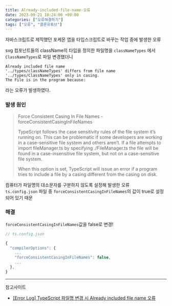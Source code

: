 ```yaml
---
title: Already-included-file-name-오류
date: 2023-09-21 18:24:00 +09:00
categories: ["오류해결하기"]
tags: ["오류", "클론유튜브"]
---
```


자바스크립트로 제작했던 포케몬 앱을 타입스크립트로 바꾸는 작업 중에 발생한 오류

svg 컴포넌트들의 className의 타입을 정의한 파일명을 `classNameTypes` 에서 `ClassNameTypes`로 파일 변경했더니

```
Already included file name
'../types/classNameTypes' differs from file name '../types/ClassNameTypes' only in casing.
The File is in the program because:
```

라는 오류가 발생하였다.

### 발생 원인

> Force Consistent Casing In File Names - forceConsistentCasingInFileNames
>
> TypeScript follows the case sensitivity rules of the file system it’s running on. This can be problematic if some developers are working in a case-sensitive file system and others aren’t. If a file attempts to import fileManager.ts by specifying ./FileManager.ts the file will be found in a case-insensitive file system, but not on a case-sensitive file system.
>
> When this option is set, TypeScript will issue an error if a program tries to include a file by a casing different from the casing on disk.

컴퓨터가 파일명의 대소문자를 구분하지 않도록 설정해 발생한 오류  
`ts.config.json` 파일 중 `forceConsistentCasingInFileNames`의 값이 true로 설정되어 있기 때문

### 해결

`forceConsistentCasingInFileNames`값을 false로 변경!

```js
// ts.config.json

{
  "compilerOptions": {
    ...
    "forceConsistentCasingInFileNames": false,
    ...
  },
}
```

---

참고사이트

- [[Error Log] TypeScript 파일명 변경 시 Already included file name 오류](https://velog.io/@sunohvoiin/Error-Log-TypeScript-%ED%8C%8C%EC%9D%BC%EB%AA%85-%EB%B3%80%EA%B2%BD-%EC%8B%9C-Already-included-file-name-%EC%98%A4%EB%A5%98)
